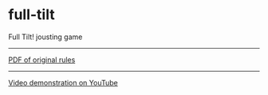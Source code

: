 # full-tilt
Full Tilt! jousting game

---

[PDF of original rules](http://david.guillaume.pagesperso-orange.fr/VieuxMonde/Bretonniens/Full_Tilt.pdf)

---

[Video demonstration on YouTube](https://youtu.be/R3Fmd8rYxZE?si=3nJlQC7yjIO_zlYx)
